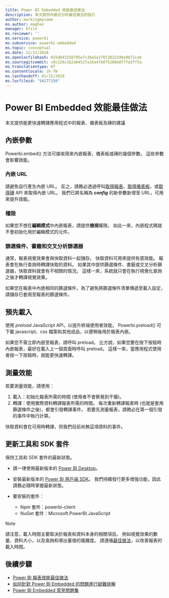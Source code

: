 ```yaml
---
title: Power BI Embedded 效能最佳做法
description: 本文提供內嵌式分析最佳做法的指引
author: markingmyname
ms.author: maghan
manager: kfile
ms.reviewer: ''
ms.service: powerbi
ms.subservice: powerbi-embedded
ms.topic: conceptual
ms.date: 12/12/2018
ms.openlocfilehash: 025d843158795e7c36a5a278f2022349a9b72ca6
ms.sourcegitcommit: c8c126c1b2ab4527a16a4fb8f5208e0f7fa5ff5a
ms.translationtype: HT
ms.contentlocale: zh-TW
ms.lasthandoff: 01/15/2019
ms.locfileid: "54277150"
---
```

# <a name="power-bi-embedded-performance-best-practices"></a>Power BI Embedded 效能最佳做法

本文提供能更快速轉譯應用程式中的報表、儀表板及磚的建議

## <a name="embed-parameters"></a>內嵌參數

Powerbi.embed() 方法可接收用來內嵌報表、儀表板或磚的幾個參數。 這些參數會影響效能。

### <a name="embed-url"></a>內嵌 URL

請避免自行產生內嵌 URL。 反之，請務必透過呼叫[取得報表](https://na01.safelinks.protection.outlook.com/?url=https%3A%2F%2Fdocs.microsoft.com%2Fen-us%2Frest%2Fapi%2Fpower-bi%2Freports%2Fgetreportsingroup&data=02%7C01%7CMark.Ghanayem%40microsoft.com%7C07ca68ceb37a48e3f3de08d64968707a%7C72f988bf86f141af91ab2d7cd011db47%7C1%7C0%7C636777110256168308&sdata=22lkqRM2w1MQfrM8dooedaPqqIU8PufTq9TT4VDzRo0%3D&reserved=0)、[取得儀表板](https://na01.safelinks.protection.outlook.com/?url=https%3A%2F%2Fdocs.microsoft.com%2Fen-us%2Frest%2Fapi%2Fpower-bi%2Fdashboards%2Fgetdashboardsingroup&data=02%7C01%7CMark.Ghanayem%40microsoft.com%7C07ca68ceb37a48e3f3de08d64968707a%7C72f988bf86f141af91ab2d7cd011db47%7C1%7C0%7C636777110256168308&sdata=nfWRgbSoXVF42Rg%2Ba9491u19uksXp%2FAyz%2Fa%2Ba7%2FCtdA%3D&reserved=0)，或[取得磚](https://na01.safelinks.protection.outlook.com/?url=https%3A%2F%2Fdocs.microsoft.com%2Fen-us%2Frest%2Fapi%2Fpower-bi%2Fdashboards%2Fgettilesingroup&data=02%7C01%7CMark.Ghanayem%40microsoft.com%7C07ca68ceb37a48e3f3de08d64968707a%7C72f988bf86f141af91ab2d7cd011db47%7C1%7C0%7C636777110256178318&sdata=LgZ27TynNpqQJDrb3aHWGQXIS%2FzichAO9De5M2uhF1Q%3D&reserved=0) API 來取得內嵌 URL。 我們已將名稱為 **_config_** 的新參數新增至 URL，可用來提升效能。

### <a name="permissions"></a>權限

如果您不想在**編輯模式**中內嵌報表，請提供**檢視**權限。 如此一來，內嵌程式碼就不會初始化用於編輯模式的元件。

### <a name="filters-bookmarks-and-slicers"></a>篩選條件、書籤和交叉分析篩選器

通常，報表視覺效果會與快取資料一起儲存。 快取資料可用來提供有感效能。 報表會在執行查詢時轉譯快取的資料。 如果其中提供篩選條件、書籤或交叉分析篩選器，快取資料就會有不相關的情況。 這樣一來，系統就只會在執行視覺化查詢之後才轉譯視覺效果。

如果您在報表中內嵌相同的篩選條件，為了避免將篩選條件清單傳遞至載入設定，請儲存已套用至報表的篩選條件。

## <a name="preload"></a>預先載入

使用 *preload* JavaScript API，以提升終端使用者效能。
Powerbi.preload() 可下載 javascript、css 檔案和其他成品，以便稍後用於報表內嵌。

如果您不需立即內嵌至報表，請呼叫 preload。 比方說，如果您要在按下按鈕時內嵌報表，最好在載入上一個頁面時呼叫 preload。 這樣一來，當應用程式使用者按一下按鈕時，就能更快速轉譯。

## <a name="measure-performance"></a>測量效能

若要測量效能，請使用：

1. 載入：初始化報表所需的時間 (使用者不會察覺到干擾)。
2. 轉譯：使用實際資料轉譯報表所需的時間。 每次重新轉譯報表時 (也就是套用篩選條件之後)，都會引發轉譯事件。 若要先測量報表，請務必在第一個引發的事件中執行計算。

快取資料會在可用時轉譯，但我們目前尚無這項資料的事件。

## <a name="update-tools-and-sdk-packages"></a>更新工具和 SDK 套件

保持工具和 SDK 套件的最新狀態。

* 請一律使用最新版本的 [Power BI Desktop](https://powerbi.microsoft.com/en-us/desktop/)。

* 安裝最新版本的 [Power BI 用戶端 SDK](https://github.com/Microsoft/PowerBI-JavaScript)。 我們持續發行更多增強功能，因此請務必隨時掌握最新狀態。

* 要安裝的套件：
    * Npm 套件：powerbi-client
    * NuGet 套件：Microsoft.PowerBI.JavaScript

> [!Note]
> 請注意，載入時間主要取決於報表和資料本身的相關項目。 例如視覺效果的數量、資料大小，以及查詢和導出量值的複雜度。 請遵循[最佳做法](../power-bi-reports-performance.md)，以改善報表的載入時間。

## <a name="next-steps"></a>後續步驟

* [Power BI 報表效能最佳做法](../power-bi-reports-performance.md)
* [如何針對 Power BI Embedded 的問題進行疑難排解](embedded-troubleshoot.md)
* [Power BI Embedded 常見問題集](embedded-faq.md)
